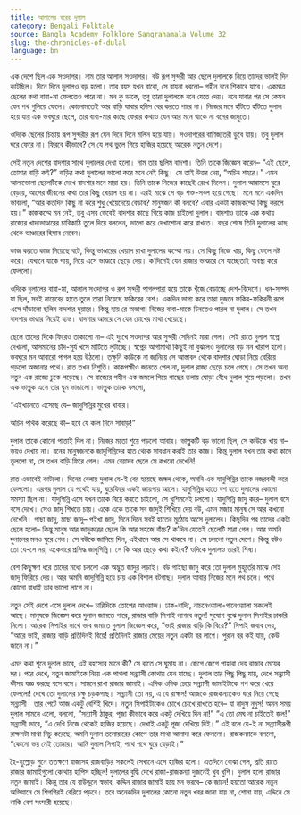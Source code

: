 ```yaml
---
title: আলালের ঘরের দুলাল
category: Bengali Folktale
source: Bangla Academy Folklore Sangrahamala Volume 32
slug: the-chronicles-of-dulal
language: bn
---
```


এক দেশে ছিল এক সওদাগর। নাম তার আলাল সওদাগর। বউ রূপ সুন্দরী আর ছেলে দুলালকে নিয়ে তাদের ভালই দিন কাটছিল। দিনে দিনে দুলালও বড় হলো। তার বয়স যখন বারো, সে বায়না ধরলো– গহীন বনে শিকারে যাবে। একমাত্র ছেলের কথা বাবা-মা ফেলতেও পারে না। মন কু ডাকে, তবু তারা দুলালকে বনে যেতে দেয়। বনে যাবার পর সে কেমন যেন পথ গুলিয়ে ফেলে। কোনোমতেই আর বাড়ি যাবার হদিস বের করতে পারে না। নিজের মনে হাঁটতে হাঁটতে দুলাল হয়ে যায় এক ভবঘুরে ছেলে, তার বাবা-মার কাছে ফেরার কথাও যেন আর মনে থাকে না বনের জাদুতে।

ওদিকে ছেলের চিন্তায় রূপ সুন্দরীর রূপ যেন দিনে দিনে মলিন হয়ে যায়। সওদাগরের বাণিজ্যতরী ডুবে যায়। তবু দুলাল ঘরে ফেরে না। ফিরবে কীভাবে? সে যে পথ ভুলে গিয়ে হাজির হয়েছে আরেক নতুন দেশে।

সেই নতুন দেশের বাদশার সাথে দুলালের দেখা হলো। নাম তার ছলিম বাদশা। তিনি তাকে জিজ্ঞেস করেন– “এই ছেলে, তোমার বাড়ি কই?” বাড়ির কথা দুলালের ভালো করে মনে নেই কিছু। সে তাই উত্তর দেয়, “অচিন শহরে।” এমন আলাভোলা ছেলেটিকে দেখে বাদশার মনে মায়া হয়। তিনি তাকে নিজের কাছেই রেখে দিলেন। দুলাল আরামসে ঘুরে বেড়ায়, আগের জীবনের কথা তার কিছু খেয়াল হয় না। এরই মাঝে সে বড় শক্ত-সবল হয়ে গেছে। মনে মনে একদিন ভাবলো, “আর কতদিন কিছু না করে শুধু খেয়েদেয়ে বেড়াব? মানুষজন কী বলবে? এবার একটা কাজকম্মো কিছু করলে হয়।” কাজকম্মে মন নেই, তবু এসব ভেবেই বাদশার কাছে গিয়ে কাজ চাইলো দুলাল। বাদশাও তাকে এক কথায় রাজ্যের খাদ্যভাণ্ডারের চাবিকাঠি তুলে দিয়ে বললেন, ভালো করে দেখাশোনা করে রাখতে। বছর শেষে তিনি দুলালের কাছ থেকে ভাণ্ডারের হিসাব নেবেন।

কাজ করতে কাজ নিয়েছে বটে, কিন্তু ভাণ্ডারের খেয়াল রাখা দুলালের কম্মো নয়। সে কিছু নিজে খায়, কিছু ফেলে নষ্ট করে। যেখানে যাকে পায়, নিয়ে এসে ভাণ্ডারে ছেড়ে দেয়। ক’দিনেই যেন রাজার ভাণ্ডারে সে যাচ্ছেতাই অবস্থা করে ফেললো।

ওদিকে দুলালের বাবা-মা, আলাল সওদাগর ও রূপ সুন্দরী পাগলপারা হয়ে তাকে খুঁজে বেড়াচ্ছে দেশ-বিদেশে। ধন-সম্পদ যা ছিল, সবই নায়েবের হাতে তুলে তারা নিয়েছে ফকিরের বেশ। একদিন ভাগ্য করে তারা দুজনে ফকির-ফকিরনী রূপে এসে দাঁড়ালো ছলিম বাদশার দুয়ারে। কিন্তু হায় রে অভাগা! নিজের বাবা-মাকে চিনতেও পারল না দুলাল। সে তখন বাদশার ভাণ্ডার নিয়েই ব্যস্ত। বাদশার আদরে সে যেন চোখের মাথা খেয়েছে।

ছেলে তাদের দিকে ফিরেও তাকালো না– এই দুঃখে সওদাগর আর সুন্দরী সেদিনই মারা গেল। সেই রাতে দুলাল স্বপ্নে দেখলো, আসমানের চাঁদ-সূর্য খসে মাটিতে লুটাচ্ছে। স্বপ্নের আগামাথা কিছুই না বুঝলেও দুলালের বড় মন খারাপ হলো। ভবঘুরে মন আবারো পাগল হয়ে উঠলো। তক্ষুনি কাউকে না জানিয়ে সে আস্তাবল থেকে বাদশার ঘোড়া নিয়ে বেরিয়ে পড়লো অজানার পথে। রাত তখন নিশুতি। কাকপক্ষীও জানতে পেল না, দুলাল রাজ্য ছেড়ে চলে গেছে। সে তখন অন্য নতুন এক রাজ্যে ঢুকে পড়েছে। সে রাজ্যের গহীন এক জঙ্গলে গিয়ে গাছের তলায় ঘোড়া বেঁধে দুলাল শুয়ে পড়লো। তখন এক ভাল্লুক এসে তার ঘুম ভাঙালো। ভাল্লুক তাকে বললো,

“এইখানেতে এসেছে যে– জাদুগিন্নির মুখের খাবার।

অচিন পথিক করেছে কী– হবে যে কাল দিনে সাবাড়!”

দুলাল তাকে কোনো পাত্তাই দিল না। নিজের মতো শুয়ে পড়লো আবার। ভাল্লুকটি বড় ভালো ছিল, সে কাউকে খায় না– ভয়ও দেখায় না। বনের মানুষজনকে জাদুগিন্নিদের হাত থেকে সাবধান করাই তার কাজ। কিন্তু দুলাল যখন তার কথা কানে তুললো না, সে তখন বাড়ি ফিরে গেল। এমন বেয়াদব ছেলে সে কখনো দেখেনি!

রাত এভাবেই কাটলো। দিনের বেলায় দুলাল যে-ই বের হয়েছে জঙ্গল থেকে, অমনি এক যাদুগিন্নির তাকে নজরবন্দী করে ফেললো। এরপর দুলাল যে পথেই যায়, ঘুরেফিরে একই জায়গায় আসে। যাদুগিন্নির হাতে বশ হতে দুলালের কোনো সমস্যা ছিল না। যাদুগিন্নি এসে যখন তাকে বিয়ে করতে চাইলো, সে খুশিমনেই চললো। যাদুগিন্নি জাদু করে– দুলাল বসে বসে দেখে। সেও জাদু শিখতে চায়। একে একে তাকে সব জাদুই শিখিয়ে দেয় বউ, এমন মজার মানুষ সে আর কখনো দেখেনি। গাছা জাদু, মাছা জাদু– পইখা জাদু, দিনে দিনে সবই হাতের মুঠোয় আসে দুলালের। কিছুদিন পর তাদের একটা ছেলে হলো– কিন্তু মানুষ আর জাদুকরের ছেলে কি আর সহজে বাঁচে? ক’দিন যেতেই ছেলেটি মারা গেল। আর অমনি দুলালের মনও ঘুরে গেল। সে বউকে জানিয়ে দিল, এইখানে আর সে থাকবে না। সে চললো নতুন দেশে। কিন্তু বউও তো যে-সে নয়, একেবারে প্রসিদ্ধ জাদুগিন্নি। সে কি আর ছেড়ে কথা কইবে? ওদিকে দুলালও তারই শিষ্য।

বেশ কিছুক্ষণ ধরে তাদের মধ্যে চললো এক অদ্ভুত জাদুর লড়াই। বউ গাইছা জাদু করে তো দুলাল মুহূর্তের মাঝে সেই জাদু ফিরিয়ে দেয়। আর অমনি জাদুগিন্নি হয়ে চায় এক বিশাল বটগাছ। দুলাল আবার নিজের মনে পথ চলে। পথে কোনো বাধাই তার ভালো লাগে না।

নতুন সেই দেশে এসে দুলাল দেখে– চারিদিকে তোপের আওয়াজ। ঢাক-বাদ্যি, নাচনেওয়ালা-গানেওয়ালা সকলেই আছে। মানুষকে জিজ্ঞেস করে দুলাল জানতে পারে, রাজার বাড়ি সিপাই লাগবে নতুন! সুযোগ বুঝে দুলাল সিপাইর চাকরি নিলো। আরেক সিপাইর সাথে ভাব জমাতে দুলাল জিজ্ঞেস করে, “ভাই রাজার বাড়ি কি বিয়ে?” সিপাই জবাব দেয়, “আরে ভাই, রাজার বাড়ি প্রতিদিনই বিয়ে! প্রতিদিনই রাজার মেয়ের নতুন একটা বর লাগে। পুরান বর কই যায়, কেউ জানে না।”

এমন কথা শুনে দুলাল ভাবে, এই রহস্যের মানে কী? সে রাতে সে ঘুমায় না। জেগে জেগে পাহারা দেয় রাজার মেয়ের ঘর। পরে দেখে, নতুন জামাইকে নিয়ে এক পাগলা সন্ন্যাসী কোথায় যেন যাচ্ছে। দুলাল তার পিছু পিছু যায়, দেখে সন্ন্যাসী কীসব যজ্ঞ করছে বসে বসে। সামনে রাখা রাজার জামাই। এদিক ওদিক চেয়ে সন্ন্যাসী জামাইটাকে গপ করে খেয়ে ফেললো! দেখে তো দুলালের চক্ষু চড়কগাছ। সন্ন্যাসী তো নয়, এ যে রাক্ষস! আজকে রাজকন্যাকেও ধরে নিয়ে গেছে সন্ন্যাসী। তার পেটে আজ একটু বেশিই খিদে। নতুন সিপাইটাকেও চোখে চোখে রাখতে হবে– যা নাদুস নুদুস! অমন সময় দুলাল সামনে এলো, বললো, “সন্ন্যাসী ঠাকুর, পূজা কীভাবে করে একটু দেখিয়ে দিন না!” “এ তো মেঘ না চাইতেই জল!” সন্ন্যাসী ভাবে, “এ দেখি নিজে থেকেই হাজির হয়েছে। দেখাই একটু পূজা দেখিয়ে দিই।” এই বলে যে-ই না সন্ন্যাসীরূপী রাক্ষসটা মাথা নিচু করেছে, অমনি দুলাল তলোয়ারের কোপে তার মাথা আলাদা করে ফেললো। রাজকন্যাকে বললো, “কোনো ভয় নেই তোমার। আমি দুলাল সিপাই, পথে পথে ঘুরে বেড়াই।”

হৈ-হুল্লোড় শুনে ততক্ষণে রাজাসহ রাজবাড়ির সকলেই সেখানে এসে হাজির হলো। এতদিনে বোঝা গেল, প্রতি রাতে রাজার জামাইগুলো কোথায় হাপিস হচ্ছিল! দুলালের বুদ্ধি দেখে রাজা-রাজকন্যা দুজনেই খুব খুশি। দুলাল হলো রাজার নতুন জামাই। কিন্তু তার যে বাউন্ডুলে স্বভাব, কদ্দিন রাজার জামাই হয়ে মন ভরবে– কে জানে! হয়তো আরেক নতুন অভিযানে সে শিগগিরই বেরিয়ে পড়বে। তবে অনেকদিন দুলালের কোনো নতুন খবর জানা যায় না, শোনা যায়, এদ্দিনে সে নাকি বেশ সংসারী হয়েছে।
